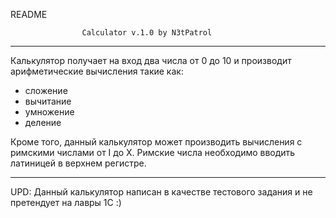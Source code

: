 README

                    Calculator v.1.0 by N3tPatrol
-------------------------------------------------------------


<p>Калькулятор получает на вход два числа  от 0 до 10
и производит арифметические вычисления такие как:

- сложение
- вычитание
- умножение
- деление

Кроме того, данный калькулятор может производить
вычисления c римскими числами от I до X.
Римские числа необходимо вводить латиницей
в верхнем регистре.</p>


--------------------------------------------------------------
UPD: Данный калькулятор написан в качестве тестового
     задания и не претендует на лавры 1C :)
